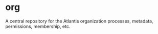 # org
A central repository for the Atlantis organization processes, metadata, permissions, membership, etc.
